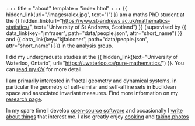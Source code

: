 +++
title = "about"
template = "index.html"
+++
{{ hidden_link(url="/images/alex.jpg", text="I") }} am a maths PhD student at the {{ hidden_link(url="https://www.st-andrews.ac.uk/mathematics-statistics/", text="University of St Andrews, Scotland") }} (supervised by {{ data_link(key="jmfraser", path="data/people.json", attr="short_name") }} and {{ data_link(key="kjfalconer", path="data/people.json", attr="short_name") }}) in the [analysis group](http://www.mcs.st-and.ac.uk/pg/pure/Analysis/index.html).

I did my undergraduate studies at the {{ hidden_link(text="University of Waterloo, Ontario", url="https://uwaterloo.ca/pure-mathematics/") }}.
You can [read my CV](/assets/alex_rutar_cv.pdf) for more detail.

I am primarily interested in fractal geometry and dynamical systems, in particular the geometry of self-similar and self-affine sets in Euclidean space and associated invariant measures.
Find more information on my [research page](/research/).

In my spare time I develop [open-source software](https://github.com/alexrutar) and occasionally I [write about things](/writing) that interest me.
I also greatly enjoy [cooking](https://food.rutar.org) and [taking photos](https://unsplash.com/@rutarphotography)
